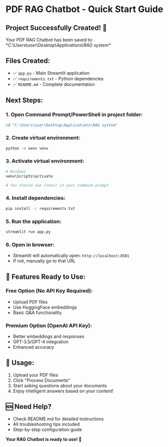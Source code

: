 # PDF RAG Chatbot - Quick Start Guide

## Project Successfully Created! 🎉

Your PDF RAG Chatbot has been saved to:
**C:\Users\user\Desktop\Applications\RAG system\**

## Files Created:
- ✅ `app.py` - Main Streamlit application
- ✅ `requirements.txt` - Python dependencies
- ✅ `README.md` - Complete documentation

## Next Steps:

### 1. Open Command Prompt/PowerShell in project folder:
```bash
cd "C:\Users\user\Desktop\Applications\RAG system"
```

### 2. Create virtual environment:
```bash
python -m venv venv
```

### 3. Activate virtual environment:
```bash
# Windows
venv\Scripts\activate

# You should see (venv) in your command prompt
```

### 4. Install dependencies:
```bash
pip install -r requirements.txt
```

### 5. Run the application:
```bash
streamlit run app.py
```

### 6. Open in browser:
- Streamlit will automatically open: `http://localhost:8501`
- If not, manually go to that URL

## 🎯 Features Ready to Use:

### Free Option (No API Key Required):
- Upload PDF files
- Use HuggingFace embeddings
- Basic Q&A functionality

### Premium Option (OpenAI API Key):
- Better embeddings and responses
- GPT-3.5/GPT-4 integration
- Enhanced accuracy

## 📝 Usage:
1. Upload your PDF files
2. Click "Process Documents"
3. Start asking questions about your documents
4. Enjoy intelligent answers based on your content!

## 🆘 Need Help?
- Check README.md for detailed instructions
- All troubleshooting tips included
- Step-by-step configuration guide

**Your RAG Chatbot is ready to use! 🚀**